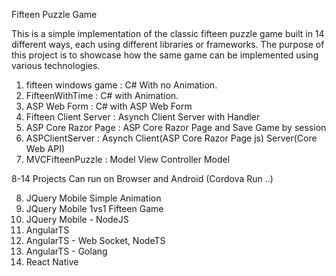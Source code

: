 Fifteen Puzzle Game

This is a simple implementation of the classic fifteen puzzle game built in 14 different ways, each using different libraries or frameworks. The purpose of this project is to showcase how the same game can be implemented using various technologies.

1) fifteen windows game : C# With no Animation.
2) FifteenWithTime : C# with Animation.
3) ASP Web Form : C# with ASP Web Form
4) Fifteen Client Server : Asynch Client Server with Handler
5) ASP Core Razor Page :  ASP Core Razor Page and Save Game by session
6) ASPClientServer : Asynch Client(ASP Core Razor Page js) Server(Core Web API) 
7) MVCFifteenPuzzle : Model View Controller Model

8-14 Projects Can run on Browser and Android (Cordova Run ..)

8) JQuery Mobile Simple Animation
9) JQuery Mobile 1vs1 Fifteen Game
10) JQuery Mobile - NodeJS
11) AngularTS
12) AngularTS - Web Socket, NodeTS
13) AngularTS - Golang
14) React Native
